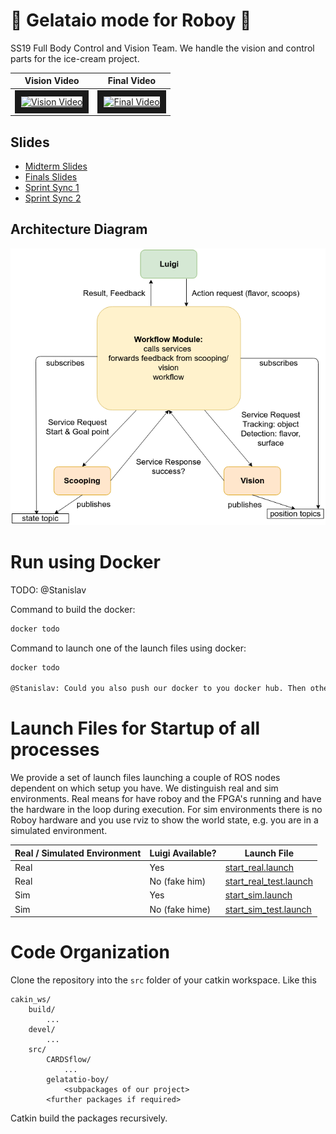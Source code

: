 # :ice_cream: Gelataio mode for Roboy :ice_cream:

SS19 Full Body Control and Vision Team. We handle the vision and control parts for the ice-cream project.

| Vision Video | Final Video |
| ------------ | ----------- |
|<a href="http://www.youtube.com/watch?feature=player_embedded&v=DI6FIhWma3Y" target="_blank"><img src="http://img.youtube.com/vi/DI6FIhWma3Y/0.jpg" alt="Vision Video" width="240" height="180" border="10" /></a> | <a href="http://www.youtube.com/watch?feature=player_embedded&v=F1awb4STJ84&list=PL5VpohfE5RnEzUAK9cNsspMwvD0zZquJI&index=4" target="_blank"><img src="http://img.youtube.com/vi/F1awb4STJ84/0.jpg" alt="Final Video" width="240" height="180" border="10" /></a> |

## Slides
- [Midterm Slides](https://docs.google.com/presentation/d/1NewMwSdnp7RwAgcC_RcqNRAtOPzeC24GHkpUbu42Q8k/edit?usp=sharing)
- [Finals Slides](https://docs.google.com/presentation/d/1lT7aWF8S_64XrxOK5uWU9qckEqH8yqs6vt6CNHx1nYM/edit#slide=id.g3ecef60b9d_0_7)
- [Sprint Sync 1](https://docs.google.com/presentation/d/12Hat28XKuapki89IOibCmz_zspT1Y5xjBFHNrMO4YSE/edit#slide=id.g3ec4627452_0_202)
- [Sprint Sync 2](https://docs.google.com/presentation/d/1Jai6Dpnfc-tcUIdtP4Eqru7uiEwxb5YKbDpsJK-65wQ/edit#slide=id.g3ecef60b9d_0_7)

## Architecture Diagram

![Arch Diagram](doc/arch.png)

# Run using Docker

TODO: @Stanislav

Command to build the docker: 
```bash
docker todo
```

Command to launch one of the launch files using docker:
```bash
docker todo

@Stanislav: Could you also push our docker to you docker hub. Then others can simply pull it and do not need to create and compile the docker on their own. This will make it significantly faster and easier to use our repository. Already building our container takes more than 10 mins so we wouldn't pass the "try it out for the impatient".
```

# Launch Files for Startup of all processes

We provide a set of launch files launching a couple of ROS nodes dependent on which setup you have. We distinguish real and sim environments. Real means for have roboy and the FPGA's running and have the hardware in the loop during execution. For sim environments there is no Roboy hardware and you use rviz to show the world state, e.g. you are in a simulated environment.

| Real / Simulated Environment | Luigi Available? | Launch File |
| ---------------------------- | ---------------- | ----------- |
| Real | Yes | [start_real.launch](coordinator/launch/start_real.launch) |
| Real | No (fake him) | [start_real_test.launch](coordinator/launch/start_real_test.launch)|
| Sim | Yes | [start_sim.launch](coordinator/launch/start_sim.launch)|
| Sim | No (fake hime) | [start_sim_test.launch](coordinator/launch/start_sim_test.launch)|

# Code Organization

Clone the repository into the `src` folder of your catkin workspace. Like this
```
cakin_ws/
	build/
		...
	devel/
		...
	src/
		CARDSflow/
			...
		gelatatio-boy/
			<subpackages of our project>
		<further packages if required>
```

Catkin build the packages recursively.



